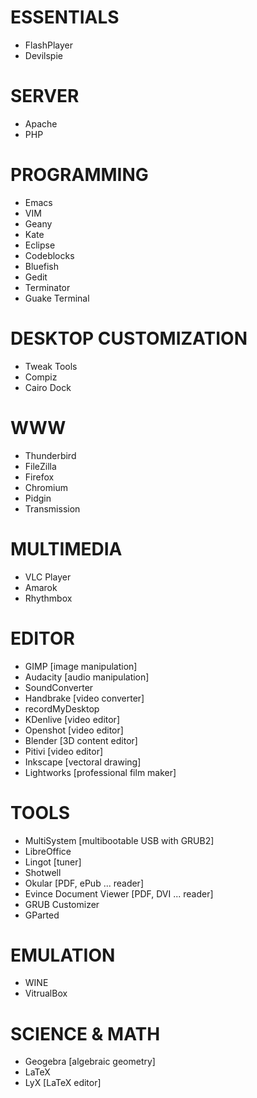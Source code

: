 ESSENTIALS
==========
* FlashPlayer
* Devilspie

SERVER
======
* Apache
* PHP

PROGRAMMING
===========
* Emacs
* VIM
* Geany
* Kate
* Eclipse
* Codeblocks
* Bluefish
* Gedit
* Terminator
* Guake Terminal

DESKTOP CUSTOMIZATION
=====================
* Tweak Tools
* Compiz
* Cairo Dock

WWW
===
* Thunderbird
* FileZilla
* Firefox
* Chromium
* Pidgin
* Transmission

MULTIMEDIA
==========
* VLC Player
* Amarok
* Rhythmbox

EDITOR
======
* GIMP [image manipulation]
* Audacity [audio manipulation]
* SoundConverter
* Handbrake [video converter]
* recordMyDesktop
* KDenlive [video editor]
* Openshot [video editor]
* Blender [3D content editor]
* Pitivi [video editor]
* Inkscape [vectoral drawing]
* Lightworks [professional film maker]

TOOLS
=====
* MultiSystem [multibootable USB with GRUB2]
* LibreOffice
* Lingot [tuner]
* Shotwell
* Okular [PDF, ePub ... reader]
* Evince Document Viewer [PDF, DVI ... reader]
* GRUB Customizer
* GParted

EMULATION
=========
* WINE
* VitrualBox

SCIENCE & MATH
==============
* Geogebra [algebraic geometry]
* LaTeX
* LyX [LaTeX editor]

